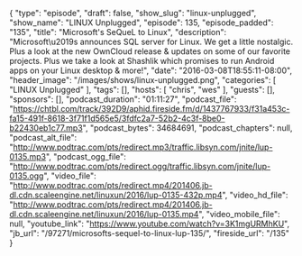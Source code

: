 {
  "type": "episode",
  "draft": false,
  "show_slug": "linux-unplugged",
  "show_name": "LINUX Unplugged",
  "episode": 135,
  "episode_padded": "135",
  "title": "Microsoft's SeQueL to Linux",
  "description": "Microsoft\u2019s announces SQL server for Linux. We get a little nostalgic. Plus a look at the new OwnCloud release & updates on some of our favorite projects. Plus we take a look at Shashlik which promises to run Android apps on your Linux desktop & more!",
  "date": "2016-03-08T18:55:11-08:00",
  "header_image": "/images/shows/linux-unplugged.png",
  "categories": [
    "LINUX Unplugged"
  ],
  "tags": [],
  "hosts": [
    "chris",
    "wes"
  ],
  "guests": [],
  "sponsors": [],
  "podcast_duration": "01:11:27",
  "podcast_file": "https://chtbl.com/track/392D9/aphid.fireside.fm/d/1437767933/f31a453c-fa15-491f-8618-3f71f1d565e5/3fdfc2a7-52b2-4c3f-8be0-b22430eb1c77.mp3",
  "podcast_bytes": 34684691,
  "podcast_chapters": null,
  "podcast_alt_file": "http://www.podtrac.com/pts/redirect.mp3/traffic.libsyn.com/jnite/lup-0135.mp3",
  "podcast_ogg_file": "http://www.podtrac.com/pts/redirect.ogg/traffic.libsyn.com/jnite/lup-0135.ogg",
  "video_file": "http://www.podtrac.com/pts/redirect.mp4/201406.jb-dl.cdn.scaleengine.net/linuxun/2016/lup-0135-432p.mp4",
  "video_hd_file": "http://www.podtrac.com/pts/redirect.mp4/201406.jb-dl.cdn.scaleengine.net/linuxun/2016/lup-0135.mp4",
  "video_mobile_file": null,
  "youtube_link": "https://www.youtube.com/watch?v=3K1mgURMhKU",
  "jb_url": "/97271/microsofts-sequel-to-linux-lup-135/",
  "fireside_url": "/135"
}

